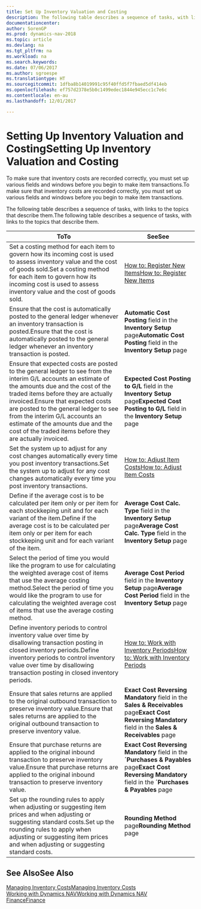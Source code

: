 ```yaml
---
title: Set Up Inventory Valuation and Costing
description: The following table describes a sequence of tasks, with links to the topics that describe them.
documentationcenter: 
author: SorenGP
ms.prod: dynamics-nav-2018
ms.topic: article
ms.devlang: na
ms.tgt_pltfrm: na
ms.workload: na
ms.search.keywords: 
ms.date: 07/06/2017
ms.author: sgroespe
ms.translationtype: HT
ms.sourcegitcommit: 1dfba8b14019991c95f40ffd5f7fbaed5df414eb
ms.openlocfilehash: ef757d2378e5b0c1499edec1844e945ecc1c7e6c
ms.contentlocale: en-au
ms.lasthandoff: 12/01/2017

---
```

# <a name="setting-up-inventory-valuation-and-costing"></a><span data-ttu-id="13c0a-103">Setting Up Inventory Valuation and Costing</span><span class="sxs-lookup"><span data-stu-id="13c0a-103">Setting Up Inventory Valuation and Costing</span></span>
<span data-ttu-id="13c0a-104">To make sure that inventory costs are recorded correctly, you must set up various fields and windows before you begin to make item transactions.</span><span class="sxs-lookup"><span data-stu-id="13c0a-104">To make sure that inventory costs are recorded correctly, you must set up various fields and windows before you begin to make item transactions.</span></span>

<span data-ttu-id="13c0a-105">The following table describes a sequence of tasks, with links to the topics that describe them.</span><span class="sxs-lookup"><span data-stu-id="13c0a-105">The following table describes a sequence of tasks, with links to the topics that describe them.</span></span>

|<span data-ttu-id="13c0a-106">**To**</span><span class="sxs-lookup"><span data-stu-id="13c0a-106">**To**</span></span>|<span data-ttu-id="13c0a-107">**See**</span><span class="sxs-lookup"><span data-stu-id="13c0a-107">**See**</span></span>|  
|------------|-------------|  
|<span data-ttu-id="13c0a-108">Set a costing method for each item to govern how its incoming cost is used to assess inventory value and the cost of goods sold.</span><span class="sxs-lookup"><span data-stu-id="13c0a-108">Set a costing method for each item to govern how its incoming cost is used to assess inventory value and the cost of goods sold.</span></span>|[<span data-ttu-id="13c0a-109">How to: Register New Items</span><span class="sxs-lookup"><span data-stu-id="13c0a-109">How to: Register New Items</span></span>](inventory-how-register-new-items.md)|  
|<span data-ttu-id="13c0a-110">Ensure that the cost is automatically posted to the general ledger whenever an inventory transaction is posted.</span><span class="sxs-lookup"><span data-stu-id="13c0a-110">Ensure that the cost is automatically posted to the general ledger whenever an inventory transaction is posted.</span></span>|<span data-ttu-id="13c0a-111">**Automatic Cost Posting** field in the **Inventory Setup** page</span><span class="sxs-lookup"><span data-stu-id="13c0a-111">**Automatic Cost Posting** field in the **Inventory Setup** page</span></span>|  
|<span data-ttu-id="13c0a-112">Ensure that expected costs are posted to the general ledger to see from the interim G/L accounts an estimate of the amounts due and the cost of the traded items before they are actually invoiced.</span><span class="sxs-lookup"><span data-stu-id="13c0a-112">Ensure that expected costs are posted to the general ledger to see from the interim G/L accounts an estimate of the amounts due and the cost of the traded items before they are actually invoiced.</span></span>|<span data-ttu-id="13c0a-113">**Expected Cost Posting to G/L** field in the **Inventory Setup** page</span><span class="sxs-lookup"><span data-stu-id="13c0a-113">**Expected Cost Posting to G/L** field in the **Inventory Setup** page</span></span>|  
|<span data-ttu-id="13c0a-114">Set the system up to adjust for any cost changes automatically every time you post inventory transactions.</span><span class="sxs-lookup"><span data-stu-id="13c0a-114">Set the system up to adjust for any cost changes automatically every time you post inventory transactions.</span></span>|[<span data-ttu-id="13c0a-115">How to: Adjust Item Costs</span><span class="sxs-lookup"><span data-stu-id="13c0a-115">How to: Adjust Item Costs</span></span>](inventory-how-adjust-item-costs.md)|  
|<span data-ttu-id="13c0a-116">Define if the average cost is to be calculated per item only or per item for each stockkeping unit and for each variant of the item.</span><span class="sxs-lookup"><span data-stu-id="13c0a-116">Define if the average cost is to be calculated per item only or per item for each stockkeping unit and for each variant of the item.</span></span>|<span data-ttu-id="13c0a-117">**Average Cost Calc. Type** field in the **Inventory Setup** page</span><span class="sxs-lookup"><span data-stu-id="13c0a-117">**Average Cost Calc. Type** field in the **Inventory Setup** page</span></span>|  
|<span data-ttu-id="13c0a-118">Select the period of time you would like the program to use for calculating the weighted average cost of items that use the average costing method.</span><span class="sxs-lookup"><span data-stu-id="13c0a-118">Select the period of time you would like the program to use for calculating the weighted average cost of items that use the average costing method.</span></span>|<span data-ttu-id="13c0a-119">**Average Cost Period** field in the **Inventory Setup** page</span><span class="sxs-lookup"><span data-stu-id="13c0a-119">**Average Cost Period** field in the **Inventory Setup** page</span></span>|  
|<span data-ttu-id="13c0a-120">Define inventory periods to control inventory value over time by disallowing transaction posting in closed inventory periods.</span><span class="sxs-lookup"><span data-stu-id="13c0a-120">Define inventory periods to control inventory value over time by disallowing transaction posting in closed inventory periods.</span></span>|[<span data-ttu-id="13c0a-121">How to: Work with Inventory Periods</span><span class="sxs-lookup"><span data-stu-id="13c0a-121">How to: Work with Inventory Periods</span></span>](finance-how-to-work-with-inventory-periods.md)|  
|<span data-ttu-id="13c0a-122">Ensure that sales returns are applied to the original outbound transaction to preserve inventory value.</span><span class="sxs-lookup"><span data-stu-id="13c0a-122">Ensure that sales returns are applied to the original outbound transaction to preserve inventory value.</span></span>|<span data-ttu-id="13c0a-123">**Exact Cost Reversing Mandatory** field in the **Sales & Receivables** page</span><span class="sxs-lookup"><span data-stu-id="13c0a-123">**Exact Cost Reversing Mandatory** field in the **Sales & Receivables** page</span></span>|  
|<span data-ttu-id="13c0a-124">Ensure that purchase returns are applied to the original inbound transaction to preserve inventory value.</span><span class="sxs-lookup"><span data-stu-id="13c0a-124">Ensure that purchase returns are applied to the original inbound transaction to preserve inventory value.</span></span>|<span data-ttu-id="13c0a-125">**Exact Cost Reversing Mandatory** field in the **´Purchases & Payables** page</span><span class="sxs-lookup"><span data-stu-id="13c0a-125">**Exact Cost Reversing Mandatory** field in the **´Purchases & Payables** page</span></span>|
|<span data-ttu-id="13c0a-126">Set up the rounding rules to apply when adjusting or suggesting item prices and when adjusting or suggesting standard costs.</span><span class="sxs-lookup"><span data-stu-id="13c0a-126">Set up the rounding rules to apply when adjusting or suggesting item prices and when adjusting or suggesting standard costs.</span></span>|<span data-ttu-id="13c0a-127">**Rounding Method** page</span><span class="sxs-lookup"><span data-stu-id="13c0a-127">**Rounding Method** page</span></span>|  

## <a name="see-also"></a><span data-ttu-id="13c0a-128">See Also</span><span class="sxs-lookup"><span data-stu-id="13c0a-128">See Also</span></span>  
[<span data-ttu-id="13c0a-129">Managing Inventory Costs</span><span class="sxs-lookup"><span data-stu-id="13c0a-129">Managing Inventory Costs</span></span>](finance-manage-inventory-costs.md)  
[<span data-ttu-id="13c0a-130">Working with Dynamics NAV</span><span class="sxs-lookup"><span data-stu-id="13c0a-130">Working with Dynamics NAV</span></span>](ui-work-product.md)  
[<span data-ttu-id="13c0a-131">Finance</span><span class="sxs-lookup"><span data-stu-id="13c0a-131">Finance</span></span>](finance.md)  

